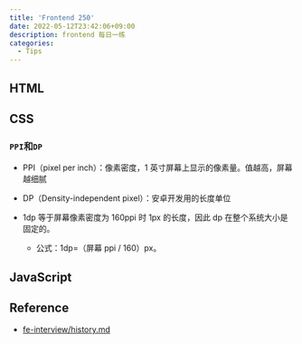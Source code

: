 ```yaml
---
title: 'Frontend 250'
date: 2022-05-12T23:42:06+09:00
description: frontend 每日一练
categories:
  - Tips
---
```


## HTML

## CSS

### `PPI`和`DP`

- PPI（pixel per inch）：像素密度，1 英寸屏幕上显示的像素量。值越高，屏幕越细腻
- DP（Density-independent pixel）：安卓开发用的长度单位

- 1dp 等于屏幕像素密度为 160ppi 时 1px 的长度，因此 dp 在整个系统大小是固定的。
  - 公式：1dp=（屏幕 ppi / 160）px。

## JavaScript

## Reference

- [fe-interview/history.md](https://github.com/haizlin/fe-interview/blob/master/category/history.md)
